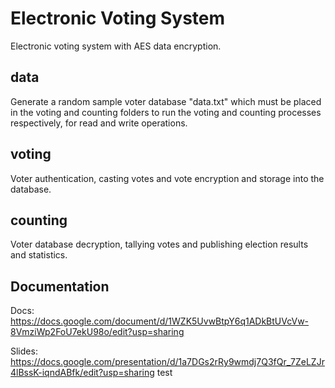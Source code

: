 # Electronic Voting System
Electronic voting system with AES data encryption.

## data
Generate a random sample voter database "data.txt" which must be placed in the voting and counting folders to run the voting and counting processes respectively, for read and write operations.

## voting
Voter authentication, casting votes and vote encryption and storage into the database.

## counting
Voter database decryption, tallying votes and publishing election results and statistics.

## Documentation
Docs: https://docs.google.com/document/d/1WZK5UvwBtpY6q1ADkBtUVcVw-8VmziWp2FoU7ekU98o/edit?usp=sharing

Slides: https://docs.google.com/presentation/d/1a7DGs2rRy9wmdj7Q3fQr_7ZeLZJr4lBssK-iqndABfk/edit?usp=sharing
test